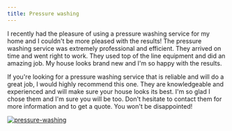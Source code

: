 ```yaml
---
title: Pressure washing
---
```


I recently had the pleasure of using a pressure washing service for my home and I couldn't be more pleased with the results! The pressure washing service was extremely professional and efficient. They arrived on time and went right to work. They used top of the line equipment and did an amazing job. My house looks brand new and I'm so happy with the results.

If you're looking for a pressure washing service that is reliable and will do a great job, I would highly recommend this one. They are knowledgeable and experienced and will make sure your house looks its best. I'm so glad I chose them and I'm sure you will be too. Don't hesitate to contact them for more information and to get a quote. You won't be disappointed!

[![pressure-washing](<https://dabuttonfactory.com/button.png?t=CHECK+SERVICE&f=Noto+Sans-Bold&ts=26&tc=fff&hp=45&vp=20&c=11&bgt=unicolored&bgc=4bd42f>)](<https://www.bark.com/?a_aid=5d2d0e83cdc39>)